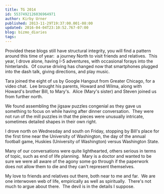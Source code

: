 ```yaml
---
title: TG 2014
id: 5537492126036964971
author: Kirby Urner
published: 2013-11-29T19:37:00.001-08:00
updated: 2016-04-04T23:10:52.767-07:00
blog: bizmo_diaries
tags: 
---
```


Provided these blogs still have structural integrity, you will find a pattern around this time of year:  a journey North to visit friends and relatives.  This year, I drove alone, having I-5 adventures, with occasional forays into the hinterlands.  Of course driving has changed now that smartphones plugged into the dash talk, giving directions, and play music.

Tara joined the eight of us by Google Hangout from Greater Chicago, for a video chat.  Lee brought his parents, Howard and Wilma, along with Howard's brother Bill, to Mary's.  Alice (Mary's sister) and Steven joined us from further north.

We found assembling the jigsaw puzzles congenial as they gave us something to focus on while having after dinner conversation.  They were not run of the mill puzzles in that the pieces were unusually intricate, sometimes detailed shapes in their own right.

I drove north on Wednesday and south on Friday, stopping by Bill's place for the first time near the University of Washington, the day of the annual football game, Huskies (University of Washington) versus Washington State.

Many of our conversations were quite lighthearted, others serious in terms of topic, such as end of life planning.  Mary is a doctor and wanted to be sure we were all aware of the agony some go through if the paperwork does not allow them to die and they can't represent themselves.

My love to friends and relatives out there, both near to me and far.  We are one interwoven web of life, empirically as well as spiritually.  There's not much to argue about there.  The devil is in the details I suppose.